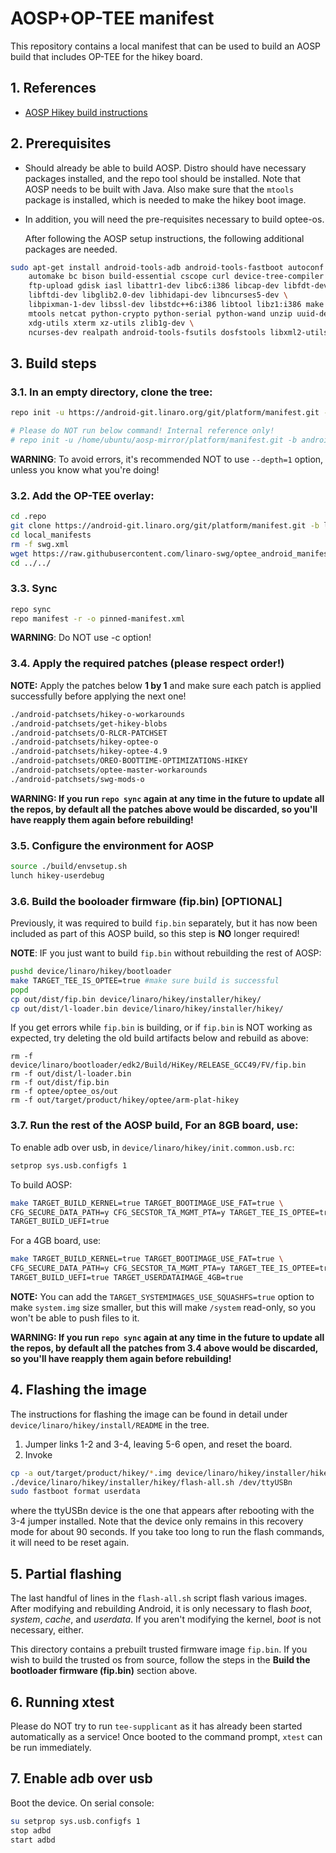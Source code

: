 # AOSP+OP-TEE manifest

This repository contains a local manifest that can be used to build an
AOSP build that includes OP-TEE for the hikey board.

## 1. References

* [AOSP Hikey build instructions][1]

## 2. Prerequisites

* Should already be able to build AOSP.  Distro should have necessary
  packages installed, and the repo tool should be installed.  Note
  that AOSP needs to be built with Java.  Also make sure that
  the `mtools` package is installed, which is needed to make the hikey
  boot image.

* In addition, you will need the pre-requisites necessary to build
  optee-os.

  After following the AOSP setup instructions, the following
  additional packages are needed.

```bash
sudo apt-get install android-tools-adb android-tools-fastboot autoconf \
	automake bc bison build-essential cscope curl device-tree-compiler flex \
	ftp-upload gdisk iasl libattr1-dev libc6:i386 libcap-dev libfdt-dev \
	libftdi-dev libglib2.0-dev libhidapi-dev libncurses5-dev \
	libpixman-1-dev libssl-dev libstdc++6:i386 libtool libz1:i386 make \
	mtools netcat python-crypto python-serial python-wand unzip uuid-dev \
	xdg-utils xterm xz-utils zlib1g-dev \
	ncurses-dev realpath android-tools-fsutils dosfstools libxml2-utils
```

## 3. Build steps

### 3.1. In an empty directory, clone the tree:

```bash
repo init -u https://android-git.linaro.org/git/platform/manifest.git -b android-8.1.0_r7 -g "default,-non-default,-device,hikey"

# Please do NOT run below command! Internal reference only!
# repo init -u /home/ubuntu/aosp-mirror/platform/manifest.git -b android-8.1.0_r7 -g "default,-non-default,-device,hikey" -p linux --depth=1
```

**WARNING**: To avoid errors, it's recommended NOT to use `--depth=1` option,
unless you know what you're doing!

### 3.2. Add the OP-TEE overlay:

```bash
cd .repo
git clone https://android-git.linaro.org/git/platform/manifest.git -b linaro-oreo local_manifests
cd local_manifests
rm -f swg.xml
wget https://raw.githubusercontent.com/linaro-swg/optee_android_manifest/lcr-ref-hikey-o/swg.xml
cd ../../
```

### 3.3. Sync

```bash
repo sync
repo manifest -r -o pinned-manifest.xml
```

**WARNING**: Do NOT use -c option!

### 3.4. Apply the required patches (**please respect order!**)

**NOTE:** Apply the patches below **1 by 1** and make sure each patch is
applied successfully before applying the next one!

``` bash
./android-patchsets/hikey-o-workarounds
./android-patchsets/get-hikey-blobs
./android-patchsets/O-RLCR-PATCHSET
./android-patchsets/hikey-optee-o
./android-patchsets/hikey-optee-4.9
./android-patchsets/OREO-BOOTTIME-OPTIMIZATIONS-HIKEY
./android-patchsets/optee-master-workarounds
./android-patchsets/swg-mods-o
```

**WARNING: If you run `repo sync` again at any time in the future to update
all the repos, by default all the patches above would be discarded, so you'll
have reapply them again before rebuilding!**

### 3.5. Configure the environment for AOSP

```bash
source ./build/envsetup.sh
lunch hikey-userdebug
```

### 3.6. Build the booloader firmware (fip.bin) [OPTIONAL]

Previously, it was required to build `fip.bin` separately, but
it has now been included as part of this AOSP build, so this
step is **NO** longer required!

**NOTE**: IF you just want to build `fip.bin` without rebuilding
the rest of AOSP:
```bash
pushd device/linaro/hikey/bootloader
make TARGET_TEE_IS_OPTEE=true #make sure build is successful
popd
cp out/dist/fip.bin device/linaro/hikey/installer/hikey/
cp out/dist/l-loader.bin device/linaro/hikey/installer/hikey/
```

If you get errors while `fip.bin` is building, or
if `fip.bin` is NOT working as expected,
try deleting the old build artifacts below and rebuild as above:
```
rm -f device/linaro/bootloader/edk2/Build/HiKey/RELEASE_GCC49/FV/fip.bin
rm -f out/dist/l-loader.bin
rm -f out/dist/fip.bin
rm -f optee/optee_os/out
rm -f out/target/product/hikey/optee/arm-plat-hikey
```

### 3.7. Run the rest of the AOSP build, For an 8GB board, use:

To enable adb over usb, in `device/linaro/hikey/init.common.usb.rc`:
```bash
setprop sys.usb.configfs 1
```

To build AOSP:
```bash
make TARGET_BUILD_KERNEL=true TARGET_BOOTIMAGE_USE_FAT=true \
CFG_SECURE_DATA_PATH=y CFG_SECSTOR_TA_MGMT_PTA=y TARGET_TEE_IS_OPTEE=true \
TARGET_BUILD_UEFI=true
```

For a 4GB board, use:
```bash
make TARGET_BUILD_KERNEL=true TARGET_BOOTIMAGE_USE_FAT=true \
CFG_SECURE_DATA_PATH=y CFG_SECSTOR_TA_MGMT_PTA=y TARGET_TEE_IS_OPTEE=true \
TARGET_BUILD_UEFI=true TARGET_USERDATAIMAGE_4GB=true
```

**NOTE:** You can add the `TARGET_SYSTEMIMAGES_USE_SQUASHFS=true` option to
make `system.img` size smaller, but this will make `/system` read-only, so
you won't be able to push files to it.

**WARNING: If you run `repo sync` again at any time in the future to update
all the repos, by default all the patches from 3.4 above would be discarded,
so you'll have reapply them again before rebuilding!**

## 4. Flashing the image

The instructions for flashing the image can be found in detail under
`device/linaro/hikey/install/README` in the tree.
1. Jumper links 1-2 and 3-4, leaving 5-6 open, and reset the board.
2. Invoke

```bash
cp -a out/target/product/hikey/*.img device/linaro/hikey/installer/hikey/
./device/linaro/hikey/installer/hikey/flash-all.sh /dev/ttyUSBn
sudo fastboot format userdata
```

where the ttyUSBn device is the one that appears after rebooting with
the 3-4 jumper installed.  Note that the device only remains in this
recovery mode for about 90 seconds.  If you take too long to run the
flash commands, it will need to be reset again.

## 5. Partial flashing

The last handful of lines in the `flash-all.sh` script flash various
images.  After modifying and rebuilding Android, it is only necessary
to flash *boot*, *system*, *cache*, and *userdata*.  If you aren't
modifying the kernel, *boot* is not necessary, either.

This directory contains a prebuilt trusted firmware image `fip.bin`.
If you wish to build the trusted os from source, follow the steps in the
**Build the bootloader firmware (fip.bin)** section above.

## 6. Running xtest

Please do NOT try to run `tee-supplicant` as it has already been started
automatically as a service! Once booted to the command prompt, `xtest`
can be run immediately.

## 7. Enable adb over usb

Boot the device. On serial console:

```bash
su setprop sys.usb.configfs 1
stop adbd
start adbd
```

[1]: https://source.android.com/source/devices.html
